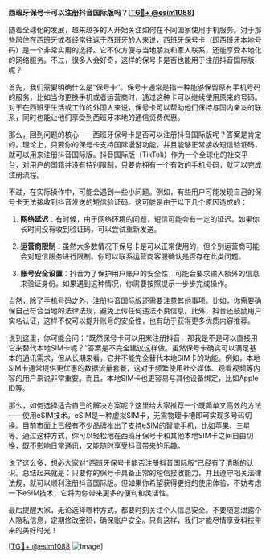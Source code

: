 **西班牙保号卡可以注册抖音国际版吗？[[TG💪+ @esim1088](https://t.me/s/esim1088)]**

随着全球化的发展，越来越多的人开始关注如何在不同国家使用手机服务。对于那些居住在西班牙或者经常往返于西班牙的人来说，西班牙保号卡（即西班牙本地号码）是一个非常实用的选择。它不仅方便与当地朋友和家人联系，还能享受本地化的网络服务。不过，很多人会好奇，这样的保号卡是否也能用于注册抖音国际版呢？

首先，我们需要明确什么是“保号卡”。保号卡通常是指一种能够保留原有手机号码的服务，比如当你更换手机或者运营商时，通过这种卡可以继续使用原来的号码。对于在西班牙生活或工作的外国人来说，保号卡可以帮助他们保持与国内亲友的联系，同时也能让他们享受到西班牙本地的通信资费优惠。

那么，回到问题的核心——西班牙保号卡是否可以注册抖音国际版呢？答案是肯定的。理论上，只要你的保号卡支持国际漫游功能，并且能够正常接收短信验证码，就可以用来注册抖音国际版。抖音国际版（TikTok）作为一个全球化的社交平台，对用户的国籍并没有特别限制，只要你拥有一个有效的手机号码，就可以完成注册流程。

不过，在实际操作中，可能会遇到一些小问题。例如，有些用户可能发现自己的保号卡无法接收到抖音发送的短信验证码。这可能是由于以下几个原因造成的：

1. **网络延迟**：有时候，由于网络环境的问题，短信可能会有一定的延迟。如果你长时间没有收到验证码，可以尝试重新发送。
   
2. **运营商限制**：虽然大多数情况下保号卡是可以正常使用的，但个别运营商可能会对短信服务进行限制。你可以联系运营商客服确认是否存在此类问题。

3. **账号安全设置**：抖音为了保护用户账户的安全性，可能会要求输入额外的信息来验证身份。如果遇到这种情况，你需要按照提示一步步完成操作。

当然，除了手机号码之外，注册抖音国际版还需要注意其他事项。比如，你需要确保自己符合当地的法律法规，避免上传任何违法不良信息。此外，抖音还鼓励用户实名认证，这样不仅可以提升账号的安全性，也有助于获得更多优质内容推荐。

说到这里，你可能会问：“既然保号卡可以用来注册抖音，那我是不是可以直接用它来替代本地SIM卡呢？”答案是不完全建议这样做。虽然保号卡确实可以满足基本的通讯需求，但从长期来看，它并不能完全替代本地SIM卡的功能。例如，本地SIM卡通常提供更优惠的数据流量套餐，这对于频繁使用社交媒体、观看视频等内容的用户来说非常重要。而且，本地SIM卡也更容易与其他设备绑定，比如Apple ID等。

那么，如何选择适合自己的解决方案呢？这里给大家推荐一个既简单又高效的方法——使用eSIM技术。eSIM是一种虚拟SIM卡，无需物理卡槽即可实现多号码切换。目前市面上已经有不少品牌推出了支持eSIM的智能手机，比如苹果、三星等。通过这种方式，你可以轻松地在西班牙保号卡和其他本地SIM卡之间自由切换，既不影响日常通讯，又能随时享受抖音带来的乐趣。

说了这么多，想必大家对“西班牙保号卡能否注册抖音国际版”已经有了清晰的认识。总结起来就是：只要你的保号卡具备正常的短信接收能力，并且遵守相关法律法规，就可以顺利注册抖音国际版。但如果你希望获得更好的使用体验，不妨考虑一下eSIM技术，它将为你带来更多的便利和灵活性。

最后提醒大家，无论选择哪种方式，都要时刻关注个人信息安全。不要随意泄露个人隐私信息，定期修改密码，确保账户安全。只有这样，我们才能尽情享受科技带来的美好时光！

[[TG💪+ @esim1088](https://t.me/s/esim1088) ![Image](https://i.postimg.cc/4NQfJmqS/Snipaste-2025-05-13-00-14-12.png)]